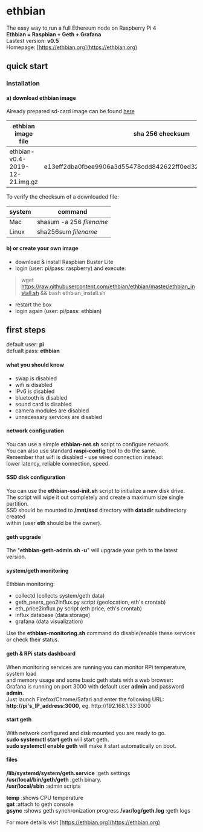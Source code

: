 # ethbian

The easy way to run a full Ethereum node on Raspberry Pi 4  
**Ethbian = Raspbian + Geth + Grafana**  
Lastest version: **v0.5**  
Homepage: [https://ethbian.org](https://ethbian.org)

## quick start

### installation

#### a) download ethbian image

Already prepared sd-card image can be found [here](https://ethbian.org/downloads/ethbian-v0.4-2019-12-21.img.gz)

| ethbian image file             | sha 256 checksum                                                 |
| ------------------------------ | ---------------------------------------------------------------- |
| ethbian-v0.4-2019-12-21.img.gz | e13eff2dba0fbee9906a3d55478cdd842622ff0ed3273821b28d0b17574a7d2d |

To verify the checksum of a downloaded file:

| system | command                  |
| ------ | ------------------------ |
| Mac    | shasum -a 256 _filename_ |
| Linux  | sha256sum _filename_     |

#### b) or create your own image

- download & install Raspbian Buster Lite
- login (user: pi/pass: raspberry) and execute:

> wget https://raw.githubusercontent.com/ethbian/ethbian/master/ethbian_install.sh && bash ethbian_install.sh

- restart the box
- login again (user: pi/pass: ethbian)

## first steps

default user: **pi**  
defualt pass: **ethbian**

#### what you should know

- swap is disabled
- wifi is disabled
- IPv6 is disabled
- bluetooth is disabled
- sound card is disabled
- camera modules are disabled
- unnecessary services are disabled

#### network configuration

You can use a simple **ethbian-net.sh** script to configure network.  
You can also use standard **raspi-config** tool to do the same.  
Remember that wifi is disabled - use wired connection instead:  
lower latency, reliable connection, speed.

#### SSD disk configuration

You can use the **ethbian-ssd-init.sh** script to initialize a new disk drive.  
The script will wipe it out completely and create a maximum size single partition.  
SSD should be mounted to **/mnt/ssd** directory with **datadir** subdirectory created  
within (user **eth** should be the owner).

#### geth upgrade

The "**ethbian-geth-admin.sh -u**" will upgrade your geth to the latest version.

#### system/geth monitoring

Ethbian monitoring:

- collectd (collects system/geth data)
- geth_peers_geo2influx.py script (geolocation, eth's crontab)
- eth_price2influx.py script (eth price, eth's crontab)
- influx database (data storage)
- grafana (data visualization)

Use the **ethbian-monitoring.sh** command do disable/enable these services  
or check their status.

#### geth & RPi stats dashboard

When monitoring services are running you can monitor RPi temperature, system load  
and memory usage and some basic geth stats with a web browser:  
Grafana is running on port 3000 with default user **admin** and password **admin**.  
Just launch Firefox/Chrome/Safari and enter the following URL:  
**http<nolink>://pi's_IP_address:3000**, eg. http<nolink>://192.168.1.33:3000

#### start geth

With network configured and disk mounted you are ready to go.  
**sudo systemctl start geth** will start geth.  
**sudo systemctl enable geth** will make it start automatically on boot.

#### files

**/lib/systemd/system/geth.service** :geth settings  
**/usr/local/bin/geth/geth** :geth binary.  
**/usr/local/sbin** :admin scripts

**temp** :shows CPU temperature  
**gat** :attach to geth console  
**gsync** :shows geth synchronization progress
**/var/log/geth.log** :geth logs

For more details visit [https://ethbian.org](https://ethbian.org)
